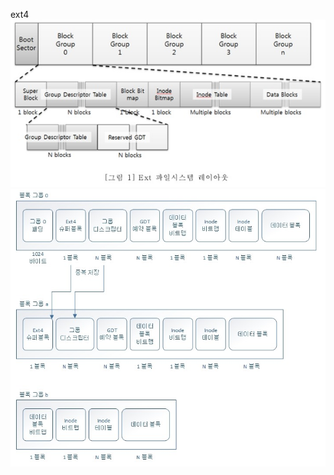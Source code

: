 ext4 
![ext4_layout_all](./img/ext4_layout_all.png)
![ext4_group_layout](./img/ext4_group_layout.png)



